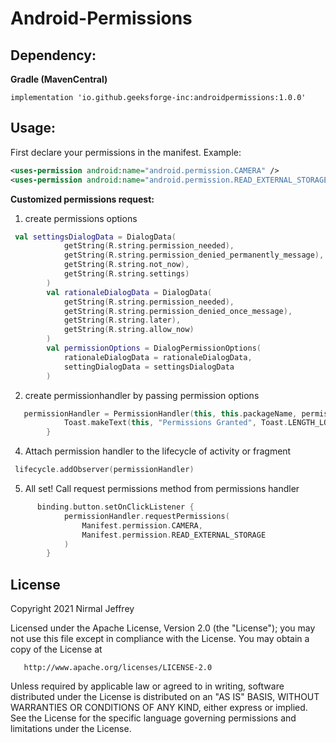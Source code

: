 # Android-Permissions

Dependency:
-----------

**Gradle (MavenCentral)**
```
implementation 'io.github.geeksforge-inc:androidpermissions:1.0.0'
```

Usage:
------

First declare your permissions in the manifest.
Example:

```xml
<uses-permission android:name="android.permission.CAMERA" />
<uses-permission android:name="android.permission.READ_EXTERNAL_STORAGE"/>
```

**Customized permissions request:**
   1. create permissions options
```kotlin
 val settingsDialogData = DialogData(
            getString(R.string.permission_needed),
            getString(R.string.permission_denied_permanently_message),
            getString(R.string.not_now),
            getString(R.string.settings)
        )
        val rationaleDialogData = DialogData(
            getString(R.string.permission_needed),
            getString(R.string.permission_denied_once_message),
            getString(R.string.later),
            getString(R.string.allow_now)
        )
        val permissionOptions = DialogPermissionOptions(
            rationaleDialogData = rationaleDialogData,
            settingDialogData = settingsDialogData
        )
```
2. create permissionhandler by passing permission options
```kotlin
   permissionHandler = PermissionHandler(this, this.packageName, permissionOptions) {
            Toast.makeText(this, "Permissions Granted", Toast.LENGTH_LONG).show()
        }
```
4. Attach permission handler to the lifecycle of activity or fragment
```kotlin
 lifecycle.addObserver(permissionHandler)
```
5. All set! Call request permissions method from permissions handler
```kotlin
      binding.button.setOnClickListener {
            permissionHandler.requestPermissions(
                Manifest.permission.CAMERA,
                Manifest.permission.READ_EXTERNAL_STORAGE
            )
        }
```


License
-------

   Copyright 2021 Nirmal Jeffrey

   Licensed under the Apache License, Version 2.0 (the "License");
   you may not use this file except in compliance with the License.
   You may obtain a copy of the License at

       http://www.apache.org/licenses/LICENSE-2.0

   Unless required by applicable law or agreed to in writing, software
   distributed under the License is distributed on an "AS IS" BASIS,
   WITHOUT WARRANTIES OR CONDITIONS OF ANY KIND, either express or implied.
   See the License for the specific language governing permissions and
   limitations under the License.

